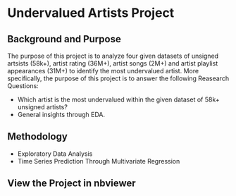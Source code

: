 # Undervalued Artists Project
## Background and Purpose
The purpose of this project is to analyze four given datasets of unsigned artsists (58k+), artist rating (36M+), artist songs (2M+) and artist playlist appearances (31M+) to identify the most undervalued artist. More specifically, the purpose of this project is to answer the following Reasearch Questions:

- Which artist is the most undervalued within the given dataset of 58k+ unsigned artists?
- General insights through EDA.

## Methodology

- Exploratory Data Analysis
- Time Series Prediction Through Multivariate Regression

## View the Project in nbviewer
